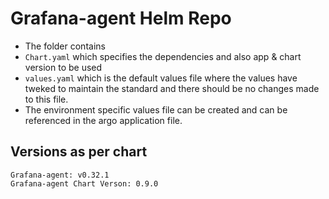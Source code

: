 # Grafana-agent Helm Repo

- The folder contains
- `Chart.yaml` which specifies the dependencies and also app & chart version to be used
- `values.yaml` which is the default values file where the values have tweked to maintain the standard and there should be no changes made to this file.
- The environment specific values file can be created and can be referenced in the argo application file. 


## Versions as per chart
```
Grafana-agent: v0.32.1
Grafana-agent Chart Verson: 0.9.0
```
